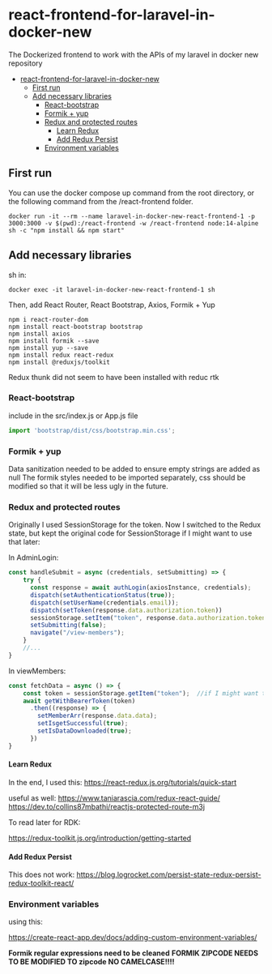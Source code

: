 # react-frontend-for-laravel-in-docker-new
The Dockerized frontend to work with the APIs of my laravel in docker new repository

- [react-frontend-for-laravel-in-docker-new](#react-frontend-for-laravel-in-docker-new)
  - [First run](#first-run)
  - [Add necessary libraries](#add-necessary-libraries)
    - [React-bootstrap](#react-bootstrap)
    - [Formik + yup](#formik--yup)
    - [Redux and protected routes](#redux-and-protected-routes)
      - [Learn Redux](#learn-redux)
      - [Add Redux Persist](#add-redux-persist)
    - [Environment variables](#environment-variables)


## First run

You can use the docker compose up command from the root directory, or the following command from the /react-frontend folder.

```docker run -it --rm --name laravel-in-docker-new-react-frontend-1 -p 3000:3000 -v $(pwd):/react-frontend -w /react-frontend node:14-alpine sh -c "npm install && npm start"```

## Add necessary libraries

sh in:

```
docker exec -it laravel-in-docker-new-react-frontend-1 sh
```

Then, add React Router, React Bootstrap, Axios, Formik + Yup
```
npm i react-router-dom
npm install react-bootstrap bootstrap
npm install axios
npm install formik --save
npm install yup --save
npm install redux react-redux
npm install @reduxjs/toolkit
```
Redux thunk did not seem to have been installed with reduc rtk
### React-bootstrap

include in the src/index.js or App.js file

```js
import 'bootstrap/dist/css/bootstrap.min.css';
```

### Formik + yup

Data sanitization needed to be added to ensure empty strings are added as null
The formik styles needed to be imported separately, css should be modified so that it will be less ugly in the future.

### Redux and protected routes

Originally I used SessionStorage for the token. Now I switched to the Redux state, but kept the original code for SessionStorage if I might want to use that later:

In AdminLogin:
```js
const handleSubmit = async (credentials, setSubmitting) => {
    try {
      const response = await authLogin(axiosInstance, credentials);
      dispatch(setAuthenticationStatus(true));
      dispatch(setUserName(credentials.email));
      dispatch(setToken(response.data.authorization.token))
      sessionStorage.setItem("token", response.data.authorization.token); //if I might want to use it instead of Redux
      setSubmitting(false);
      navigate("/view-members");
    }
    //...
}
```

In viewMembers:
```js
const fetchData = async () => {
    const token = sessionStorage.getItem("token");  //if I might want to use it instead of Redux
    await getWithBearerToken(token)
      .then((response) => {
        setMemberArr(response.data.data);
        setIsgetSuccessful(true);
        setIsDataDownloaded(true);
      })
}
```

#### Learn Redux

In the end, I used this:
https://react-redux.js.org/tutorials/quick-start

useful as well:
https://www.taniarascia.com/redux-react-guide/
https://dev.to/collins87mbathi/reactjs-protected-route-m3j

To read later for RDK:

https://redux-toolkit.js.org/introduction/getting-started


#### Add Redux Persist

This does not work:
https://blog.logrocket.com/persist-state-redux-persist-redux-toolkit-react/


### Environment variables

using this:

https://create-react-app.dev/docs/adding-custom-environment-variables/




**Formik regular expressions need to be cleaned**
**FORMIK ZIPCODE NEEDS TO BE MODIFIED TO zipcode NO CAMELCASE!!!!**



